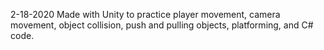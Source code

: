 2-18-2020
Made with Unity to practice player movement, camera movement, object collision, push and pulling objects, platforming, and C# code. 
